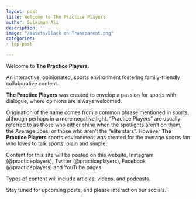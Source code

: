 ```yaml
---
layout: post
title: Welcome to The Practice Players
author: Sulaiman Ali
description: ''
image: "/assets/Black on Transparent.png"
categories:
- top-post

---
```

Welcome to **The Practice Players**.

An interactive, opinionated, sports environment fostering family-friendly collaborative content.

**The Practice Players** was created to envelop a passion for sports with dialogue, where opinions are always welcomed.

Origination of the name comes from a common phrase mentioned in sports, although perhaps in a more negative light. “Practice Players” are usually referred to as those who either shine when the spotlights aren’t on them, the Average Joes, or those who aren’t the “elite stars”. However **The Practice Players** sports environment was created for the average sports fan who loves to talk sports, plain and simple.

Content for this site will be posted on this website, Instagram (@practiceplayers), Twitter (@practiceplayers), Facebook (@practiceplayers) and YouTube pages.

Types of content will include articles, videos, and podcasts.

Stay tuned for upcoming posts, and please interact on our socials.